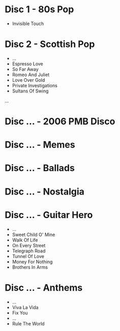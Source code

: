 # Disc 1 - 80s Pop

-   Invisible Touch

# Disc 2 - Scottish Pop

-   ...
-   Espresso Love
-   So Far Away
-   Romeo And Juliet
-   Love Over Gold
-   Private Investigations
-   Sultans Of Swing

...

# Disc ... - 2006 PMB Disco

# Disc ... - Memes

# Disc ... - Ballads

# Disc ... - Nostalgia

# Disc ... - Guitar Hero

-   ...
-   Sweet Child O' Mine
-   Walk Of Life
-   On Every Street
-   Telegraph Road
-   Tunnel Of Love
-   Money For Nothing
-   Brothers In Arms

# Disc ... - Anthems

-   ...
-   Viva La Vida
-   Fix You
-   ...
-   Rule The World
